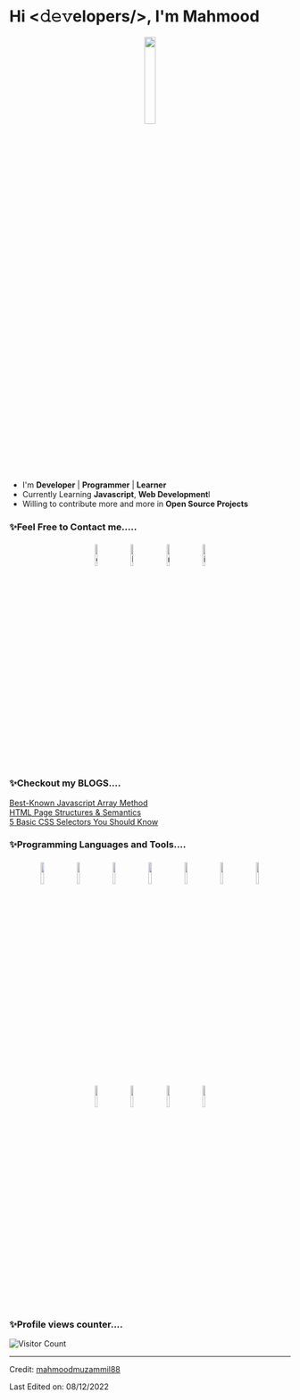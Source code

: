 # Hi <𝚍𝚎𝚟elopers/>, I'm Mahmood 
<p align="center">
<img width="20%" src="https://img.icons8.com/ios-filled/96/000000/programming.png"/>
</p>


- I'm **Developer** | **Programmer** | **Learner**
- Currently Learning **Javascript**, **Web Development**l
- Willing to contribute more and more in **Open Source Projects**


### ✨Feel Free to Contact me.....

<p align="center">
	<a href="https://github.com/mahmoodmuzammil88"><img alt="github" width="10%" style="padding:5px" src="https://img.icons8.com/clouds/100/000000/github.png"/></a>
	<a href="https://www.linkedin.com/in/mohammed-mahmood-ali-muzammil-467947220/"><img alt="linkedin" width="10%" style="padding:5px" src="https://img.icons8.com/clouds/100/000000/linkedin.png"/></a>
	<a href="mailto:muzammil9676@gmail.com"><img alt="mail" width="10%" style="padding:5px" src="https://img.icons8.com/clouds/100/000000/email.png"/></a>
	<a href="https://www.instagram.com/mahmood_ali24/"><img alt="instagram" width="10%" style="padding:5px" src="https://img.icons8.com/clouds/100/000000/instagram.png"/></a>
</p>


### ✨Checkout my BLOGS....
<a href="https://medium.com/@mahmood9676/best-known-javascript-array-method-7effe7d303c1">Best-Known Javascript Array Method</a><br />
<a href="https://medium.com/@mahmood9676/html-why-its-a-must-use-6a19ffd12c36">HTML Page Structures & Semantics</a><br />
<a href="https://medium.com/@mahmood9676/5-basic-css-selectors-you-should-know-de14e1faedd0">5 Basic CSS Selectors You Should Know</a><br />
### ✨Programming Languages and Tools....

<p align="center">
	<img width="10%" style="padding:5px" src="https://img.icons8.com/color/144/000000/javascript.png"/>
	  	<img width="10%" style="padding:5px" src="https://www.vectorlogo.zone/logos/w3_html5/w3_html5-icon.svg"/>
	<img width="10%" style="padding:5px" src="https://www.vectorlogo.zone/logos/w3_css/w3_css-icon.svg"/>
		<img width="10%" style="padding:5px" src="https://img.icons8.com/color/144/000000/mongodb.png"/>
	  	<img width="10%" style="padding:5px" src="https://img.icons8.com/color/144/000000/nodejs.png"/>
  	<img width="10%" style="padding:5px" src="https://img.icons8.com/color/144/000000/linux.png"/>
		<img width="10%" style="padding:5px" src="https://www.vectorlogo.zone/logos/github/github-tile.svg"/>
	<img width="10%" style="padding:5px" src="https://img.icons8.com/color/144/000000/git.png"/>
	  	<img width="10%" style="padding:5px" src="https://img.icons8.com/color/144/000000/npm.png"/>
        <img width="10%" style="padding:5px" src="https://img.icons8.com/color/144/000000/figma.png"/>
	  	<img width="10%" style="padding:5px" src="https://img.icons8.com/color/144/000000/bootstrap.png"/>
</p>

### ✨Profile views counter....
![Visitor Count](https://profile-counter.glitch.me/{mahmoodmuzammil88}/count.svg)


----
Credit: [mahmoodmuzammil88](https://github.com/mahmoodmuzammil88)

Last Edited on: 08/12/2022
